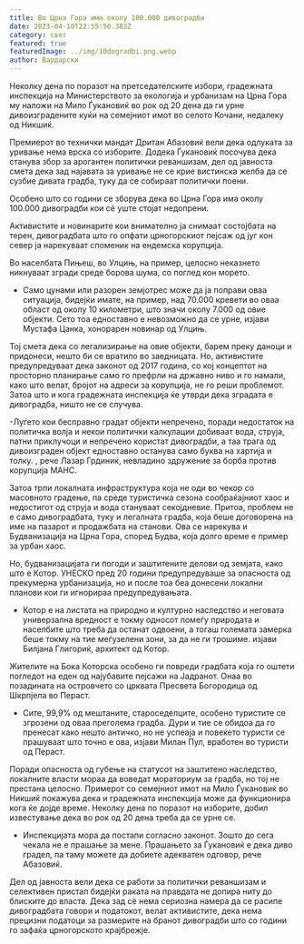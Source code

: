 ```yaml
---
title: Во Црна Гора има околу 100.000 дивоградби
date: 2023-04-10T22:55:50.382Z
category: свет
featured: true
featuredImage: ../img/10dogradbi.png.webp
author: Вардарски
---
```


Неколку дена по поразот на претседателските избори, градежната инспекција на Министерството за екологија и урбанизам на Црна Гора му наложи на Мило Ѓукановиќ во рок од 20 дена да ги урне дивоизградените куќи на семејниот имот во селото Кочани, недалеку од Никшиќ.

Премиерот во технички мандат Дритан Абазовиќ вели дека одлуката за уривање нема врска со изборите. Додека Ѓукановиќ посочува дека станува збор за арогантен политички реваншизам, дел од јавноста смета дека зад најавата за уривање не се крие вистинска желба да се сузбие дивата градба, туку да се собираат политички поени.

Особено што со години се зборува дека во Црна Гора има околу 100.000 дивоградби кои сè уште стојат недопрени.

Активистите и новинарите кои внимателно ја снимаат состојбата на терен, дивоградбата што го опфати црногорскиот пејсаж од југ кон север ја нарекуваат споменик на ендемска корупција.

Во населбата Пињеш, во Улцињ, на пример, целосно неказнето никнуваат згради среде борова шума, со поглед кон морето.

- Само цунами или разорен земјотрес може да ја поправи оваа ситуација, бидејќи имате, на пример, над 70.000 кревети во оваа област од околу 10 километри, што значи околу 7.000 од овие објекти. Сето тоа едноставно е невозможно да се урне, изјави Мустафа Цанка, хонорарен новинар од Улцињ.

Тој смета дека со легализирање на овие објекти, барем преку даноци и придонеси, нешто би се вратило во заедницата. Но, активистите предупредуваат дека законот од 2017 година, со кој концептот на просторно планирање само го префрли на државно ниво и го намали, како што велат, бројот на адреси за корупција, не го реши проблемот. Затоа што и кога градежната инспекција ќе утврди дека зградата е дивоградба, ништо не се случува.

\-Луѓето кои бесправно градат објекти непречено, поради недостаток на политичка волја и некои политички калкулации добиваат вода, струја, патни приклучоци и непречено користат дивоградби, а таа трага од дивоизграден објект едноставно останува само буква на хартија и толку. , рече Лазар Грдиниќ, невладино здружение за борба против корупција МАНС.

Затоа трпи локалната инфраструктура која не оди во чекор со масовното градење, па среде туристичка сезона сообраќајниот хаос и недостигот од струја и вода стануваат секојдневие. Притоа, проблем не е само дивоградбата, туку и легалната градба, која беше договорена на име на пазарот и продажбата на станови. Ова се нарекува и Будванизација на Црна Гора, според Будва, која долго време е пример за урбан хаос.

Но, будванизацијата ги погоди и заштитените делови од земјата, како што е Котор. УНЕСКО пред 20 години предупредуваше за опасноста од прекумерна урбанизација, но и после тоа беа донесени локални планови кои ги игнорираа предупредувањата.

- Котор е на листата на природно и културно наследство и неговата универзална вредност е токму односот помеѓу природата и населбите што треба да останат одвоени, а тогаш големата замерка беше токму на тие меѓузелени зони, за да не ги трошиме. изјави Билјана Глигориќ, архитект од Котор.

Жителите на Бока Которска особено ги повреди градбата која го оштети погледот на еден од најубавите пејсажи на Јадранот. Онаа во позадината на островчето со црквата Пресвета Богородица од Шкрпјела во Пераст.

- Сите, 99,9% од мештаните, староседелците, особено туристите се згрозени од оваа преголема градба. Дури и тие се обидоа да го пренесат како нешто античко, но не успеаја и повеќето туристи се прашуваат што точно е ова, изјави Милан Пул, вработен во туристи од Пераст.

Поради опасноста од губење на статусот на заштитено наследство, локалните власти мораа да воведат мораториум за градба, но тој не престана целосно. Примерот со семејниот имот на Мило Ѓукановиќ во Никшиќ покажува дека и градежната инспекција може да функционира кога ќе дојде време. Неколку дена по поразот на изборите, добил известување дека во рок од 20 дена треба да се урне се.

- Инспекцијата мора да постапи согласно законот. Зошто до сега чекала не е прашање за мене. Прашањето за Ѓукановиќ е дека диво градел, па таму можете да добиете адекватен одговор, рече Абазовиќ.

Дел од јавноста вели дека се работи за политички реваншизам и селективен пристап бидејќи раката на правдата не допира ниту до блиските до власта. Дека зад сè нема сериозна намера да се расипе дивоградбата говори и податокот, велат активистите, дека нема прецизни податоци за размерите на бранот дивоградби што со години го зафаќа црногорското крајбрежје.
